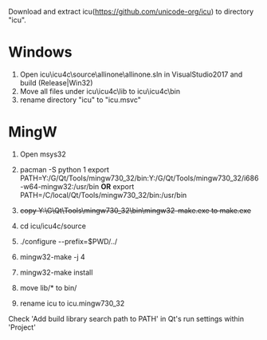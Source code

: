 Download and extract icu(https://github.com/unicode-org/icu) to directory "icu".

# Windows
1. Open icu\icu4c\source\allinone\allinone.sln in VisualStudio2017 and build (Release|Win32)
1. Move all files under icu\icu4c\lib to icu\icu4c\bin
1. rename directory "icu" to "icu.msvc"

# MingW
1. Open msys32
1. pacman -S python
1 export PATH=Y:/G/Qt/Tools/mingw730_32/bin:Y:/G/Qt/Tools/mingw730_32/i686-w64-mingw32:/usr/bin **OR** export PATH=/C/local/Qt/Tools/mingw730_32/bin:/usr/bin

1. <strike>copy Y:\G\Qt\Tools\mingw730_32\bin\mingw32-make.exe to make.exe</strike>
2. cd icu/icu4c/source
3. ./configure --prefix=$PWD/../
4. mingw32-make -j 4
4. mingw32-make install
5. move lib/* to bin/
6. rename icu to icu.mingw730_32

Check 'Add build library search path to PATH' in Qt's run settings within 'Project'





